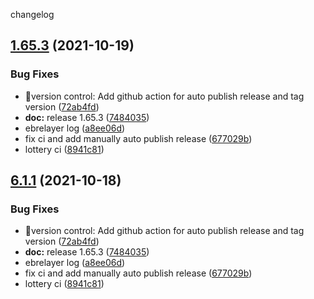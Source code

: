 changelog

## [1.65.3](https://github.com/33cn/plugin/compare/v1.65.2...v1.65.3) (2021-10-19)


### Bug Fixes

* 🐛version control: Add github action for auto publish release and tag version ([72ab4fd](https://github.com/33cn/plugin/commit/72ab4fdf9625b348b06ae4b8ae90522a7aa3db6f))
* **doc:** release 1.65.3 ([7484035](https://github.com/33cn/plugin/commit/74840359adb86d9d920fe63b04fd790e8933fe53))
* ebrelayer log ([a8ee06d](https://github.com/33cn/plugin/commit/a8ee06da773bb015b6ec45762a87bbca54ea2268))
* fix ci and add manually auto publish release ([677029b](https://github.com/33cn/plugin/commit/677029bb4c2e6653626b0f0ef4a296f06102c604))
* lottery ci ([8941c81](https://github.com/33cn/plugin/commit/8941c81c70c6ab5a4e07b4d88cdf82b6e5a9f862))

## [6.1.1](https://github.com/33cn/plugin/compare/v6.1.0...v6.1.1) (2021-10-18)


### Bug Fixes

* 🐛version control: Add github action for auto publish release and tag version ([72ab4fd](https://github.com/33cn/plugin/commit/72ab4fdf9625b348b06ae4b8ae90522a7aa3db6f))
* **doc:** release 1.65.3 ([7484035](https://github.com/33cn/plugin/commit/74840359adb86d9d920fe63b04fd790e8933fe53))
* ebrelayer log ([a8ee06d](https://github.com/33cn/plugin/commit/a8ee06da773bb015b6ec45762a87bbca54ea2268))
* fix ci and add manually auto publish release ([677029b](https://github.com/33cn/plugin/commit/677029bb4c2e6653626b0f0ef4a296f06102c604))
* lottery ci ([8941c81](https://github.com/33cn/plugin/commit/8941c81c70c6ab5a4e07b4d88cdf82b6e5a9f862))
